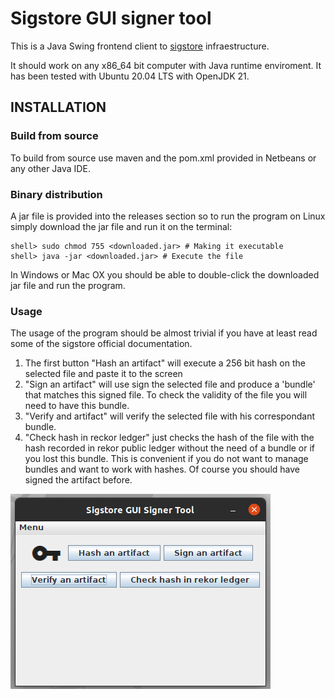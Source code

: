 # Sigstore GUI signer tool
This is a Java Swing frontend client to [sigstore](https://docs.sigstore.dev/) infraestructure.


It should work on any x86_64 bit computer with Java runtime enviroment. It has been tested with Ubuntu 20.04 LTS with OpenJDK 21.

## INSTALLATION

### Build from source
To build from source use maven and the pom.xml provided in Netbeans or any other Java IDE.

### Binary distribution
A jar file is provided into the releases section so to run the program on Linux simply download the jar file and run it on the terminal:

```
shell> sudo chmod 755 <downloaded.jar> # Making it executable
shell> java -jar <downloaded.jar> # Execute the file
```
In Windows or Mac OX you should be able to double-click the downloaded jar file and run the program.


### Usage
The usage of the program should be almost trivial if you have at least read some of the sigstore official documentation.

1. The first button "Hash an artifact" will execute a 256 bit hash on the selected file and paste it to the screen
2. "Sign an artifact" will use sign the selected file and produce a 'bundle' that matches  this signed file. To check the validity
   of the file you will need to have this bundle.
3. "Verify and artifact" will verify the selected file with his correspondant bundle.
4. "Check hash in reckor ledger" just checks the hash of the file with the hash recorded in rekor public ledger without the need of a bundle
   or if you lost this bundle. This is convenient if you do not want to manage bundles and want to work with hashes.
   Of course you should have signed the artifact before.

![image](gui-interface.png)

